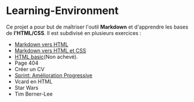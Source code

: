 # Learning-Environment

Ce projet a pour but de maîtriser l'outil **Markdown** et d'apprendre les bases de **l'HTML/CSS**.
Il est subdivisé en plusieurs exercices :
* [Markdown vers HTML](https://github.com/tahrimostapha/Learning-Environment/tree/master/Markdown%20vers%20HTML)
* [Markdown vers HTML et CSS](https://github.com/tahrimostapha/Learning-Environment/tree/master/Markdown%20vers%20HTML%20et%20CSS)
* [HTML basic](https://github.com/tahrimostapha/Learning-Environment/tree/developpement/HTML%20basic)(Non achevé).
* Page 404
* Créer un CV
* [Sprint: Amélioration Progressive](https://github.com/tahrimostapha/Learning-Environment/tree/developpement/Sprint)
* Vcard en HTML
* Star Wars
* Tim Berner-Lee
